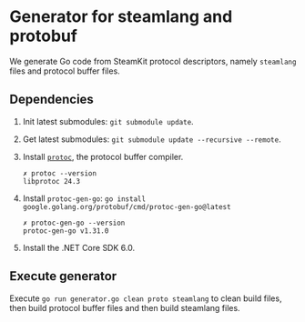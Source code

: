 # Generator for steamlang and protobuf

We generate Go code from SteamKit protocol descriptors, namely `steamlang` files and protocol buffer files.

## Dependencies

1.  Init latest submodules: `git submodule update`.

2.  Get latest submodules: `git submodule update --recursive --remote`.

3.  Install [`protoc`](https://developers.google.com/protocol-buffers/docs/downloads), the protocol buffer compiler.

    ```
    ✗ protoc --version
    libprotoc 24.3
    ```

4.  Install `protoc-gen-go`: `go install google.golang.org/protobuf/cmd/protoc-gen-go@latest`

    ```
    ✗ protoc-gen-go --version
    protoc-gen-go v1.31.0
    ```

5.  Install the .NET Core SDK 6.0.

## Execute generator

Execute `go run generator.go clean proto steamlang` to clean build files, then build protocol buffer files and then build steamlang files.
